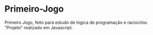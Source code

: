 # Primeiro-Jogo
Primeiro Jogo, feito para estudo de lógica de programação e raciocínio.
"Projeto" realizado em Javascript.
